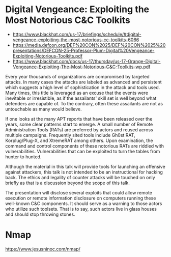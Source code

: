 # Digital Vengeance: Exploiting the Most Notorious C&C Toolkits
* https://www.blackhat.com/us-17/briefings/schedule/#digital-vengeance-exploiting-the-most-notorious-cc-toolkits-6066
* https://media.defcon.org/DEF%20CON%2025/DEF%20CON%2025%20presentations/DEFCON-25-Professor-Plum-Digital%20Vengeance-Exploiting-Notorious-Toolkits.pdf
* https://www.blackhat.com/docs/us-17/thursday/us-17-Grange-Digital-Vengeance-Exploiting-The-Most-Notorious-C&C-Toolkits-wp.pdf

Every year thousands of organizations are compromised by targeted attacks. In many cases the attacks are labeled as advanced and persistent which suggests a high level of sophistication in the attack and tools used. Many times, this title is leveraged as an excuse that the events were inevitable or irresistible, as if the assailants' skill set is well beyond what defenders are capable of. To the contrary, often these assailants are not as untouchable as many would believe. 

If one looks at the many APT reports that have been released over the years, some clear patterns start to emerge. A small number of Remote Administration Tools (RATs) are preferred by actors and reused across multiple campaigns. Frequently sited tools include Gh0st RAT, Korplug/Plug-X, and XtremeRAT among others. Upon examination, the command and control components of these notorious RATs are riddled with vulnerabilities. Vulnerabilities that can be exploited to turn the tables from hunter to hunted.

Although the material in this talk will provide tools for launching an offensive against attackers, this talk is not intended to be an instructional for hacking back. The ethics and legality of counter attacks will be touched on only briefly as that is a discussion beyond the scope of this talk. 

The presentation will disclose several exploits that could allow remote execution or remote information disclosure on computers running these well-known C&C components. It should serve as a warning to those actors who utilize such toolsets. That is to say, such actors live in glass houses and should stop throwing stones.

# Nmap
https://www.jesusninoc.com/nmap/
